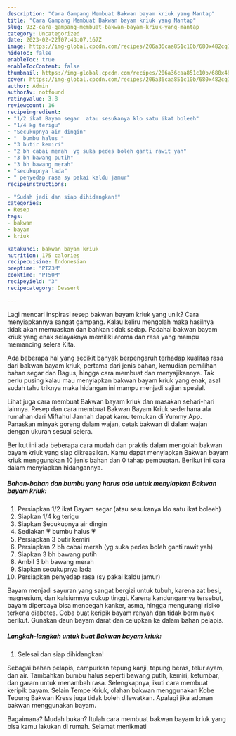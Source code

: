 ```yaml
---
description: "Cara Gampang Membuat Bakwan bayam kriuk yang Mantap"
title: "Cara Gampang Membuat Bakwan bayam kriuk yang Mantap"
slug: 932-cara-gampang-membuat-bakwan-bayam-kriuk-yang-mantap
category: Uncategorized
date: 2023-02-22T07:43:07.167Z
image: https://img-global.cpcdn.com/recipes/206a36caa851c10b/680x482cq70/bakwan-bayam-kriuk-foto-resep-utama.jpg
hideToc: false
enableToc: true
enableTocContent: false
thumbnail: https://img-global.cpcdn.com/recipes/206a36caa851c10b/680x482cq70/bakwan-bayam-kriuk-foto-resep-utama.jpg
cover: https://img-global.cpcdn.com/recipes/206a36caa851c10b/680x482cq70/bakwan-bayam-kriuk-foto-resep-utama.jpg
author: Admin
authorAv: notfound
ratingvalue: 3.8
reviewcount: 16
recipeingredient:
- "1/2 ikat Bayam segar  atau sesukanya klo satu ikat boleeh"
- "1/4 kg terigu"
- "Secukupnya air dingin"
- "  bumbu halus "
- "3 butir kemiri"
- "2 bh cabai merah  yg suka pedes boleh ganti rawit yah"
- "3 bh bawang putih"
- "3 bh bawang merah"
- "secukupnya lada"
- " penyedap rasa sy pakai kaldu jamur"
recipeinstructions:

- "Sudah jadi dan siap dihidangkan!"
categories:
- Resep
tags:
- bakwan
- bayam
- kriuk

katakunci: bakwan bayam kriuk 
nutrition: 175 calories
recipecuisine: Indonesian
preptime: "PT23M"
cooktime: "PT50M"
recipeyield: "3"
recipecategory: Dessert

---
```





Lagi mencari inspirasi resep bakwan bayam kriuk yang unik? Cara menyiapkannya sangat gampang. Kalau keliru mengolah maka hasilnya tidak akan memuaskan dan bahkan tidak sedap. Padahal bakwan bayam kriuk yang enak selayaknya memiliki aroma dan rasa yang mampu memancing selera Kita.





Ada beberapa hal yang sedikit banyak berpengaruh terhadap kualitas rasa dari bakwan bayam kriuk, pertama dari jenis bahan, kemudian pemilihan bahan segar dan Bagus, hingga cara membuat dan menyajikannya. Tak perlu pusing kalau mau menyiapkan bakwan bayam kriuk yang enak,      asal sudah tahu triknya maka hidangan ini mampu menjadi sajian spesial.














Lihat juga cara membuat Bakwan bayam kriuk dan masakan sehari-hari lainnya. Resep dan cara membuat Bakwan Bayam Kriuk sederhana ala rumahan dari Miftahul Jannah dapat kamu temukan di Yummy App. Panaskan minyak goreng dalam wajan, cetak bakwan di dalam wajan dengan ukuran sesuai selera.






Berikut ini ada beberapa cara mudah dan praktis dalam mengolah bakwan bayam kriuk yang siap dikreasikan. Kamu dapat menyiapkan Bakwan bayam kriuk menggunakan 10 jenis bahan dan 0 tahap pembuatan. Berikut ini cara dalam menyiapkan hidangannya.

<!--inarticleads1-->

##### Bahan-bahan dan bumbu yang harus ada untuk menyiapkan Bakwan bayam kriuk:

1. Persiapkan 1/2 ikat Bayam segar  (atau sesukanya klo satu ikat boleeh)
1. Siapkan 1/4 kg terigu
1. Siapkan Secukupnya air dingin
1. Sediakan  💗 bumbu halus 💗
1. Persiapkan 3 butir kemiri
1. Persiapkan 2 bh cabai merah  (yg suka pedes boleh ganti rawit yah)
1. Siapkan 3 bh bawang putih
1. Ambil 3 bh bawang merah
1. Siapkan secukupnya lada
1. Persiapkan  penyedap rasa (sy pakai kaldu jamur)


Bayam menjadi sayuran yang sangat bergizi untuk tubuh, karena zat besi, magnesium, dan kalsiumnya cukup tinggi. Karena kandungannya tersebut, bayam dipercaya bisa mencegah kanker, asma, hingga mengurangi risiko terkena diabetes. Coba buat keripik bayam renyah dan tidak berminyak berikut. Gunakan daun bayam darat dan celupkan ke dalam bahan pelapis. 

<!--inarticleads2-->

##### Langkah-langkah untuk buat Bakwan bayam kriuk:


1. Selesai dan siap dihidangkan!

Sebagai bahan pelapis, campurkan tepung kanji, tepung beras, telur ayam, dan air. Tambahkan bumbu halus seperti bawang putih, kemiri, ketumbar, dan garam untuk menambah rasa. Selengkapnya, ikuti cara membuat keripik bayam. Selain Tempe Kriuk, olahan bakwan menggunakan Kobe Tepung Bakwan Kress juga tidak boleh dilewatkan. Apalagi jika adonan bakwan menggunakan bayam. 

Bagaimana? Mudah bukan? Itulah cara membuat bakwan bayam kriuk yang bisa kamu lakukan di rumah. Selamat menikmati
